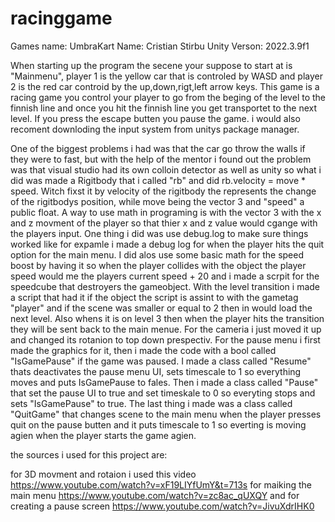 # racinggame

Games name: UmbraKart 
Name: Cristian Stirbu
Unity Verson: 2022.3.9f1

When starting up the program the secene your suppose to start at is "Mainmenu", player 1 is the yellow car that is controled by WASD and player 2 is the red car controid by the up,down,rigt,left arrow keys. This game is a racing game you control your player to go from the beging of the level to the finnish line and once you hit the finnish line you get transportet to the next level. If you press the escape butten you pause the game. i would also recoment downloding the input system from unitys package manager. 

One of the biggest problems i had was that the car go throw the walls if they were to fast, but with the help of the mentor i found out the problem was that visual studio had its own colloin detector as well as unity so what i did was made a Rigitbody that i called "rb" and did rb.velocity = move * speed. Witch fixst it by velocity of the rigitbody the represents the change of the rigitbodys position, while move being the vector 3 and "speed" a public float. A way to use math in programing is with the vector 3 with the x and z movment of the player so that thier x and z value would cgange with the players input. One thing i did was use debug.log to make sure things worked like for expamle i made a debug log for when the player hits the quit option for the main menu. I did alos use some basic math for the speed boost by having it so when the player collides with the object the player speed would me the players current speed + 20 and i made a scrpit for the speedcube that destroyers the gameobject. With the level transition i made a script that had it if the object the script is assint to with the gametag "player" and if the scene was smaller or equal to 2 then in would load the next level. Also whens it is on level 3 then when the player hits the transition they will be sent back to the main menue. For the cameria i just moved it up and changed its rotanion to top down prespectiv. For the pause menu i first made the graphics for it, then i made the code with a bool called "IsGamePause" if the game was paused. I made a class called "Resume" thats deactivates the pause menu UI, sets timescale to 1 so everything moves and puts IsGamePause to fales. Then i made a class called "Pause" that set the pause UI to true and set timeskale to 0 so everyting stops and sets "IsGamePause" to true. The last thing i made was a class called "QuitGame" that changes scene to the main menu when the player presses quit on the pause butten and it puts timescale to 1 so everting is moving agien when the player starts the game agien.

the sources i used for this project are: 

for 3D movment and rotaion i used this video https://www.youtube.com/watch?v=xF19LIYfUmY&t=713s 
for maiking the main menu https://www.youtube.com/watch?v=zc8ac_qUXQY
and for creating a pause screen https://www.youtube.com/watch?v=JivuXdrIHK0 
